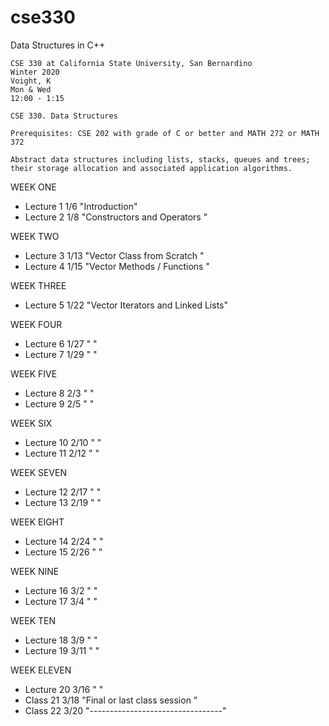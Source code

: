 # cse330
Data Structures in C++

```
CSE 330 at California State University, San Bernardino
Winter 2020
Voight, K
Mon & Wed
12:00 - 1:15
```

```
CSE 330. Data Structures

Prerequisites: CSE 202 with grade of C or better and MATH 272 or MATH 372

Abstract data structures including lists, stacks, queues and trees;
their storage allocation and associated application algorithms.

```

WEEK ONE

* Lecture 1	1/6	"Introduction"
* Lecture 2     1/8	"Constructors and Operators       "

WEEK TWO

* Lecture 3  	1/13	"Vector Class from Scratch        "
* Lecture 4  	1/15  	"Vector Methods / Functions       "

WEEK THREE

* Lecture 5  	1/22  	"Vector Iterators and Linked Lists"

WEEK FOUR

* Lecture 6  	1/27  	"                                 "
* Lecture 7  	1/29 	"                                 "

WEEK FIVE

* Lecture 8  	2/3 	"                                 "
* Lecture 9  	2/5 	"                                 "

WEEK SIX

* Lecture 10    2/10 	"                                 "
* Lecture 11 	2/12 	"                                 "

WEEK SEVEN

* Lecture 12 	2/17 	"                                 "
* Lecture 13 	2/19 	"                                 "

WEEK EIGHT

* Lecture 14    2/24 	"                                 "
* Lecture 15 	2/26 	"                                 "

WEEK NINE

* Lecture 16 	3/2	"                                 "
* Lecture 17 	3/4 	"                                 "

WEEK TEN

* Lecture 18 	3/9	"                                 "
* Lecture 19 	3/11	"                                 "

WEEK ELEVEN

* Lecture 20 	3/16	"                                 "
* Class 21      3/18    "Final  or last class session     "
* Class 22      3/20    "---------------------------------"
